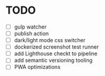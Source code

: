 # TODO

- [ ] gulp watcher
- [ ] publish action
- [ ] dark/light mode css switcher
- [ ] dockerized screenshot test runner
- [ ] add Lighthouse checkt to pipeline
- [ ] add semantic versioning tooling
- [ ] PWA optimizations
